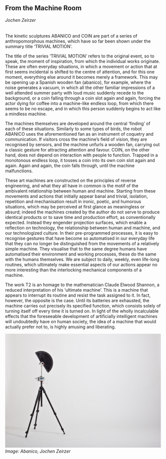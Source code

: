 ## From the Machine Room
_Jochen Zeirzer_
<br />
<br />
<br />
The kinetic sculptures ABANICO and COIN are part of a series of anthropomorphous machines, which have so far been shown under the summary title ‘TRIVIAL MOTION’.

The title of the series ‘TRIVIAL MOTION’ refers to the original event, so to speak, the moment of inspiration, from which the individual works originate. These are often everyday situations, in which a movement or action that at first seems incidental is shifted to the centre of attention, and for this one moment, everything else around it becomes merely a framework. This may be opening up a Spanish wooden fan (abanico), for example, where the noise generates a vacuum, in which all the other familiar impressions of a well attended summer party with loud music suddenly recede to the background, or a coin falling through a coin slot again and again, forcing the actor dying for coffee into a machine-like endless loop, from which there seems to be no escape, and in which this person suddenly begins to act like a mindless machine.

The machines themselves are developed around the central ‘finding’ of each of these situations. Similarly to some types of birds, the robot ABANICO uses the aforementioned fan as an instrument of coquetry and communication. If visitors cross the machine’s field of vision, they are recognised by sensors, and the machine unfurls a wooden fan, carrying out a classic gesture for attracting attention and favour. COIN, on the other hand, does not depend on interaction with people to function. Trapped in a monotonous endless loop, it tosses a coin into its own coin slot again and again. Again and again, the coin falls through, until the machine malfunctions.

These art machines are constructed on the principles of reverse engineering, and what they all have in common is the motif of the ambivalent relationship between human and machine. Starting from these movements and actions that initially appear banal and trivial, isolation, repetition and mechanisation result in ironic, poetic, and humorous situations, which may be perceived at first glance as meaningless or absurd; indeed the machines created by the author do not serve to produce identical products or to save time and production effort, as conventionally expected. Instead they engender projection surfaces, which enable a reflection on technology, the relationship between human and machine, and our technologized culture. 
In their pre-programmed processes, it is easy to recognise gestures that have become so automatised in our everyday life that they can no longer be distinguished from the movements of a relatively simple machine. They visualise that to the same degree humans have automatised their environment and working processes, these do the same with the humans themselves. We are subject to daily, weekly, even life-long routines, which ultimately make essential aspects of our actions appear no more interesting than the interlocking mechanical components of a machine. 

The work T2 is an homage to the mathematician Claude Elwood Shannon, a reduced interpretation of his ‘ultimate machine’. This is a machine that appears to interrupt its routine and resist the task assigned to it. In fact, however, the opposite is the case. Until its batteries are exhausted, the machine carries out precisely its specified function, which consists solely of turning itself off every time it is turned on. In light of the wholly incalculable effects that the foreseeable development of artificially intelligent machines will undoubtedly have on human society, the idea of a machine that would actually prefer not to, is highly amusing and liberating.

![Image: Abanico, Jochen Zeirzer](images/36.jpg)
*Image: Abanico, Jochen Zeirzer*
